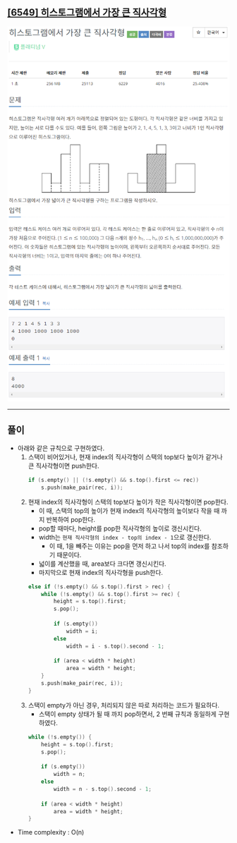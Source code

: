 ## **[[6549] 히스토그램에서 가장 큰 직사각형](https://www.acmicpc.net/problem/6549)**

![](imgs/1.PNG)![](imgs/2.PNG)
___
## **풀이**
- 아래와 같은 규칙으로 구현하였다.
    1. 스택이 비어있거나, 현재 index의 직사각형이 스택의 top보다 높이가 같거나 큰 직사각형이면 push한다.
        ```c++
	    if (s.empty() || (!s.empty() && s.top().first <= rec))
		    s.push(make_pair(rec, i));
        ```    
    2. 현재 index의 직사각형이 스택의 top보다 높이가 작은 직사각형이면 pop한다.
        - 이 때, 스택의 top의 높이가 현재 index의 직사각형의 높이보다 작을 때 까지 반복하여 pop한다.
        - pop할 때마다, height를 pop한 직사각형의 높이로 갱신시킨다.
        - width는 `현재 직사각형의 index - top의 index - 1`으로 갱신한다.
            - 이 때, 1을 빼주는 이유는 pop을 먼저 하고 나서 top의 index를 참조하기 때문이다.
        - 넓이를 계산했을 때, area보다 크다면 갱신시킨다.
        - 마지막으로 현재 index의 직사각형을 push한다.
        ```c++
        else if (!s.empty() && s.top().first > rec) {
			while (!s.empty() && s.top().first >= rec) {
				height = s.top().first;
				s.pop();

				if (s.empty())
					width = i;
				else
					width = i - s.top().second - 1;

				if (area < width * height)
					area = width * height;
			}
			s.push(make_pair(rec, i));
		}
        ```
    3. 스택이 empty가 아닌 경우, 처리되지 않은  따로 처리하는 코드가 필요하다.
        - 스택이 empty 상태가 될 때 까지 pop하면서, 2 번째 규칙과 동일하게 구현하였다.
        ```c++
        while (!s.empty()) {
			height = s.top().first;
			s.pop();

			if (s.empty())
				width = n;
			else
				width = n - s.top().second - 1;

			if (area < width * height)
				area = width * height;
		}
        ```
- Time complexity : O(n)
